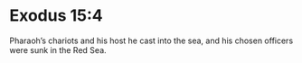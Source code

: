 # Exodus 15:4

Pharaoh’s chariots and his host he cast into the sea, and his chosen officers were sunk in the Red Sea.
